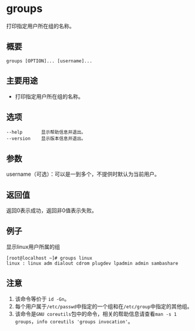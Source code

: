 # groups

打印指定用户所在组的名称。

## 概要

```
groups [OPTION]... [username]...
```

## 主要用途

- 打印指定用户所在组的名称。

## 选项

```
--help       显示帮助信息并退出。
--version    显示版本信息并退出。
```

## 参数

username（可选）：可以是一到多个，不提供时默认为当前用户。

## 返回值

返回0表示成功，返回非0值表示失败。

## 例子

显示linux用户所属的组

```
[root@localhost ~]# groups linux
linux : linux adm dialout cdrom plugdev lpadmin admin sambashare
```

## 注意

1. 该命令等价于 `id -Gn`。
2. 每个用户属于`/etc/passwd`中指定的一个组和在`/etc/group`中指定的其他组。
3. 该命令是`GNU coreutils`包中的命令，相关的帮助信息请查看`man -s 1 groups`，`info coreutils 'groups invocation'`。


